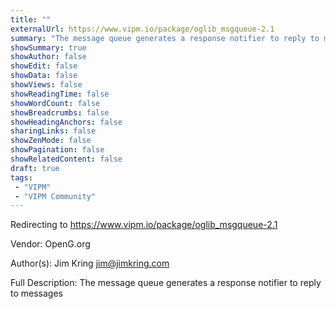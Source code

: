```yaml
---
title: ""
externalUrl: https://www.vipm.io/package/oglib_msgqueue-2.1
summary: "The message queue generates a response notifier to reply to messages."
showSummary: true
showAuthor: false
showEdit: false
showData: false
showViews: false
showReadingTime: false
showWordCount: false
showBreadcrumbs: false
showHeadingAnchors: false
sharingLinks: false
showZenMode: false
showPagination: false
showRelatedContent: false
draft: true
tags:
 - "VIPM"
 - "VIPM Community"
---
```


Redirecting to https://www.vipm.io/package/oglib_msgqueue-2.1

Vendor: OpenG.org

Author(s): Jim Kring <jim@jimkring.com>
 
Full Description:
The message queue generates a response notifier to reply to messages